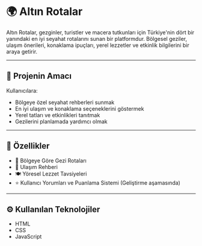# 🌍 Altın Rotalar

Altın Rotalar, gezginler, turistler ve macera tutkunları için Türkiye'nin dört bir yanındaki en iyi seyahat rotalarını sunan bir platformdur. Bölgesel geziler, ulaşım önerileri, konaklama ipuçları, yerel lezzetler ve etkinlik bilgilerini bir araya getirir.

---

## 🚀 Projenin Amacı

Kullanıcılara:

- Bölgeye özel seyahat rehberleri sunmak
- En iyi ulaşım ve konaklama seçeneklerini göstermek
- Yerel tatları ve etkinlikleri tanıtmak
- Gezilerini planlamada yardımcı olmak

---

## 🧩 Özellikler

- 📍 Bölgeye Göre Gezi Rotaları
- 🏨 Ulaşım Rehberi
- 🍽️ Yöresel Lezzet Tavsiyeleri
- ⭐ Kullanıcı Yorumları ve Puanlama Sistemi (Geliştirme aşamasında)

---

## ⚙️ Kullanılan Teknolojiler

- HTML  
- CSS  
- JavaScript
 
